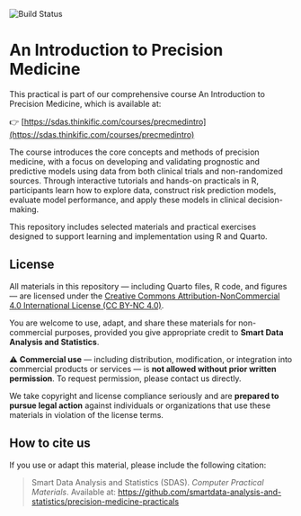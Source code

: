 ![Build Status](https://github.com/smartdata-analysis-and-statistics/precision-medicine-practicals/actions/workflows/render-quarto.yml/badge.svg)


# An Introduction to Precision Medicine

This practical is part of our comprehensive course An Introduction to Precision Medicine, which is available at:

👉 [https://sdas.thinkific.com/courses/precmedintro](https://sdas.thinkific.com/courses/precmedintro)

The course introduces the core concepts and methods of precision medicine, with a focus on developing and validating prognostic and predictive models using data from both clinical trials and non-randomized sources. Through interactive tutorials and hands-on practicals in R, participants learn how to explore data, construct risk prediction models, evaluate model performance, and apply these models in clinical decision-making.

This repository includes selected materials and practical exercises designed to support learning and implementation using R and Quarto.

## License

All materials in this repository — including Quarto files, R code, and figures — are licensed under the 
[Creative Commons Attribution-NonCommercial 4.0 International License (CC BY-NC 4.0)](https://creativecommons.org/licenses/by-nc/4.0/).

You are welcome to use, adapt, and share these materials for non-commercial purposes, provided you give appropriate credit to **Smart Data Analysis and Statistics**.

⚠️ **Commercial use** — including distribution, modification, or integration into commercial products or services — is **not allowed without prior written permission**. To request permission, please contact us directly. 

We take copyright and license compliance seriously and are **prepared to pursue legal action** against individuals or organizations that use these materials in violation of the license terms.

## How to cite us

If you use or adapt this material, please include the following citation:

> Smart Data Analysis and Statistics (SDAS). *Computer Practical Materials*. Available at: https://github.com/smartdata-analysis-and-statistics/precision-medicine-practicals
